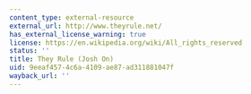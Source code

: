 ```yaml
---
content_type: external-resource
external_url: http://www.theyrule.net/
has_external_license_warning: true
license: https://en.wikipedia.org/wiki/All_rights_reserved
status: ''
title: They Rule (Josh On)
uid: 9eeaf457-4c6a-4109-ae87-ad311881047f
wayback_url: ''
---
```

